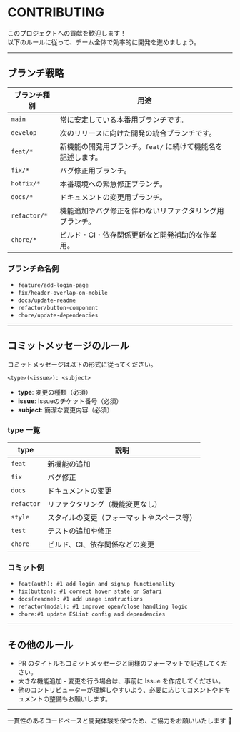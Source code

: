 # CONTRIBUTING

このプロジェクトへの貢献を歓迎します！  
以下のルールに従って、チーム全体で効率的に開発を進めましょう。

---

## ブランチ戦略

| ブランチ種別 | 用途 |
|--------------|------|
| `main`       | 常に安定している本番用ブランチです。 |
| `develop`    | 次のリリースに向けた開発の統合ブランチです。 |
| `feat/*`  | 新機能の開発用ブランチ。`feat/` に続けて機能名を記述します。 |
| `fix/*`      | バグ修正用ブランチ。 |
| `hotfix/*`   | 本番環境への緊急修正ブランチ。 |
| `docs/*`     | ドキュメントの変更用ブランチ。 |
| `refactor/*` | 機能追加やバグ修正を伴わないリファクタリング用ブランチ。 |
| `chore/*`    | ビルド・CI・依存関係更新など開発補助的な作業用。 |

### ブランチ命名例

- `feature/add-login-page`
- `fix/header-overlap-on-mobile`
- `docs/update-readme`
- `refactor/button-component`
- `chore/update-dependencies`

---

## コミットメッセージのルール

コミットメッセージは以下の形式に従ってください。

```
<type>(<issue>): <subject>
```

- **type**: 変更の種類（必須）
- **issue**: Issueのチケット番号（必須）
- **subject**: 簡潔な変更内容（必須）

### type 一覧

| type       | 説明 |
|------------|------|
| `feat`     | 新機能の追加 |
| `fix`      | バグ修正 |
| `docs`     | ドキュメントの変更 |
| `refactor` | リファクタリング（機能変更なし） |
| `style`    | スタイルの変更（フォーマットやスペース等） |
| `test`     | テストの追加や修正 |
| `chore`    | ビルド、CI、依存関係などの変更 |

### コミット例

- `feat(auth): #1 add login and signup functionality`
- `fix(button): #1 correct hover state on Safari`
- `docs(readme): #1 add usage instructions`
- `refactor(modal): #1 improve open/close handling logic`
- `chore:#1 update ESLint config and dependencies`

---

## その他のルール

- PR のタイトルもコミットメッセージと同様のフォーマットで記述してください。
- 大きな機能追加・変更を行う場合は、事前に Issue を作成してください。
- 他のコントリビューターが理解しやすいよう、必要に応じてコメントやドキュメントの整備もお願いします。

---

一貫性のあるコードベースと開発体験を保つため、ご協力をお願いいたします 🙏
